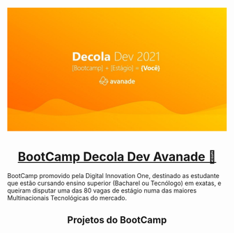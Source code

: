 
![BootCamp Avanade](https://github.com/SuhMoraes/bootcampAvanade/blob/master/decola%20dev.jpg)

<h1 align="center">
  <a href="https://digitalinnovation.one/bootcamps/decola-dev-avanade-2021">BootCamp Decola Dev Avanade 🚀</a>
</h1>

<p>
 BootCamp promovido pela Digital Innovation One, destinado as estudante que estão cursando ensino superior (Bacharel ou Tecnólogo) em exatas, 
 e queiram disputar uma das 80 vagas de estágio numa das maiores Multinacionais Tecnológicas do mercado.
</p>

<h2 align="center">Projetos do BootCamp</h2>
